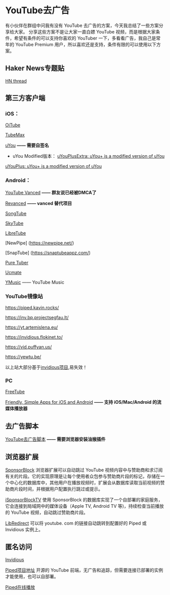 # YouTube去广告


有小伙伴在群组中问我有没有 YouTube 去广告的方案，今天我总结了一些方案分享给大家。
分享这些方案不是让大家一直白嫖 YouTube 视频，而是根据大家条件，希望有条件的可以支持你喜欢的 YouTuber 一下，多看看广告，我自己是常年的 YouTube Premium 用户，所以喜欢还是支持，条件有限的可以使用以下方案。

## Haker News专题贴
[HN thread](https://news.ycombinator.com/item?id=37884683)

## 第三方客户端
### iOS：
[OiTube](https://apps.apple.com/us/app/oitube-music-player-videos/id6443921093)

[TubeMax](https://apps.apple.com/us/app/tubemax-video-and-live-stream/id1634335563)

[uYou](https://github.com/MiRO92/uYou-for-YouTube) **—— 需要自签名**

- uYou Modified版本：
[uYouPlusExtra: uYou+ is a modified version of uYou](https://github.com/arichorn/uYouPlusExtra)

[uYouPlus: uYou+ is a modified version of uYou](https://github.com/qnblackcat/uYouPlus)

### Android：
[YouTube Vanced](https://youtubevanced.com) **—— 群友说已经被DMCA了**

[Revanced](https://github.com/revanced) **—— vanced 替代项目**

[SongTube](https://songtube.github.io/)

[SkyTube](https://github.com/SkyTubeTeam/SkyTube)

[LibreTube](https://github.com/libre-tube/LibreTube)

[NewPipe] (https://newpipe.net/)

[SnapTube] (https://snaptubeappz.com/)

[Pure Tuber](https://www.puretuber.com/)

[Ucmate](https://www.ucmate.info/)

[YMusic](https://ymusic.io/) —— YouTube Music

### YouTube镜像站
https://piped.kavin.rocks/

https://inv.bp.projectsegfau.lt/

https://yt.artemislena.eu/

https://invidious.flokinet.to/

https://vid.puffyan.us/

https://yewtu.be/

以上站大部分基于[invidious项目](https://github.com/iv-org/invidious),易失效！



### PC
[FreeTube](https://freetubeapp.io/)

[Friendly, Simple Apps for iOS and Android](https://friendly.io/) **—— 支持 iOS/Mac/Android 的流媒体播放器**

## 去广告脚本
[YouTube去广告脚本](https://greasyfork.org/zh-CN/scripts/459541-youtube%E5%8E%BB%E5%B9%BF%E5%91%8A-youtube-ad-blocker) **—— 需要浏览器安装油猴插件**

## 浏览器扩展
[SponsorBlock](https://sponsor.ajay.app/) 浏览器扩展可以自动跳过 YouTube 视频内容中与赞助商和求订阅有关的片段。它的实现原理是让每个使用者众包参与赞助商片段的标记，存储在一个中心化的数据库中，其他用户在播放视频时，扩展会从数据库读取当前视频的赞助商片段时间，并根据用户配置执行跳过或提示。

[iSponsorBlockTV](https://github.com/dmunozv04/iSponsorBlockTV#isponsorblocktv) 使用 SponsorBlock 的数据库实现了一个自部署的家庭服务，它会连接到局域网中的媒体设备（Apple TV, Android TV 等)，持续检查当前播放的 YouTube 视频，自动跳过赞助商片段。

[LibRedirect](https://libredirect.github.io/) 可以将 youtube. com 的链接自动跳转到配置好的 Piped 或 Invidious 实例上。

## 匿名访问
[Invidious](https://invidious.io/)

[Piped项目地址](https://github.com/TeamPiped/Piped/)
开源的 YouTube 前端，无广告和追踪，但需要连接已部署的实例才能使用，也可以自部署。

[Piped在线播放](https://piped.video)
